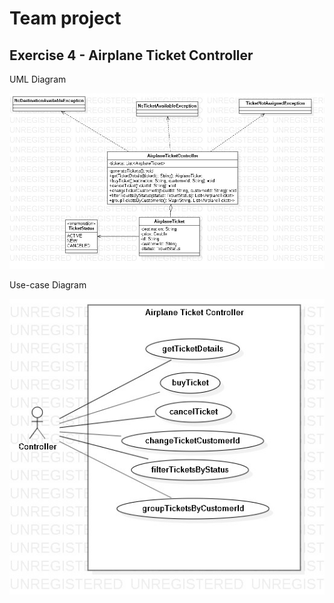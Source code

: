 # Team project
## Exercise 4 - Airplane Ticket Controller
UML Diagram

![Exercise 4 image](docs/exercise4.jpg)

Use-case Diagram

![Exercise 4 image](docs/usecase4.jpg)
